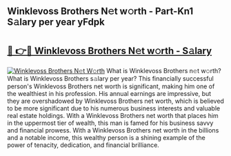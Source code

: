 ## Winklevoss Brothers N𝚎t w𝚘rth - Part-Kn1 S𝚊lary per year yFdpk

# <h2><a href="http://gc2hlw.nevu.top/?p=Winklevoss+Brothers">🔗 👉🔴 Winklevoss Brothers N𝚎t w𝚘rth - S𝚊lary</a></h2>

[![Winklevoss Brothers N𝚎t W𝚘rth](https://i.imgur.com/Oavwk0R.jpeg)](http://gc2hlw.nevu.top/?p=Winklevoss+Brothers)
What is Winklevoss Brothers n𝚎t w𝚘rth? What is Winklevoss Brothers s𝚊lary per year?
This financially successful person's Winklevoss Brothers net worth is significant, making him one of the wealthiest in his profession. His annual earnings are impressive, but they are overshadowed by Winklevoss Brothers net worth, which is believed to be more significant due to his numerous business interests and valuable real estate holdings. With a Winklevoss Brothers net worth that places him in the uppermost tier of wealth, this man is famed for his business savvy and financial prowess. With a Winklevoss Brothers net worth in the billions and a notable income, this wealthy person is a shining example of the power of tenacity, dedication, and financial brilliance.
